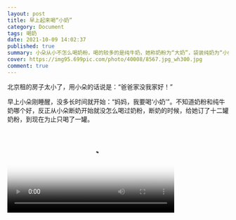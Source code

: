 ```yaml
---
layout: post
title: 早上起来喝“小奶”
category: Document
tags: 喝奶
date: 2021-10-09 14:02:37
published: true
summary: 小朵从小不怎么喝奶粉，喝的较多的是纯牛奶，她称奶粉为“大奶”，袋装纯奶为“小奶”
cover: https://img95.699pic.com/photo/40008/8567.jpg_wh300.jpg
comment: true
---
```


北京租的房子太小了，用小朵的话说是：“爸爸家没我家好！”

早上小朵刚睡醒，没多长时间就开始：“妈妈，我要喝‘小奶’”。不知道奶粉和纯牛奶哪个好，反正从小朵断奶开始就没怎么喝过奶粉，断奶的时候，给她订了十二罐奶粉，到现在为止只喝了一罐。

<video data-v-1cd84dd5="" poster="//ci.xiaohongshu.com/432de174-4786-f2b7-ad57-20d8703966ce?imageView2/2/w/1080/format/jpg" src="http://v.xiaohongshu.com/3c3e0f1a4640a17566abb74a83ba353f9efc088e_r_ln?sign=4861a0cb3067260806075775bf77b23a&amp;t=621a4e80" controls="controls" objectfit="contain" width="380px"></video>
